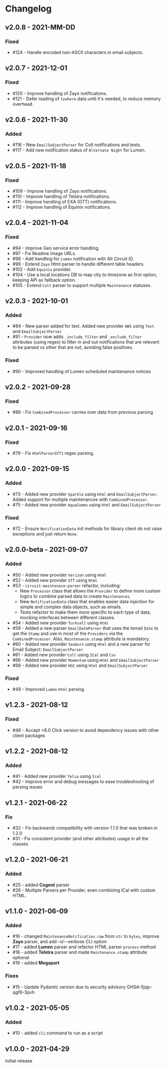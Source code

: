 # Changelog

## v2.0.8 - 2021-MM-DD

### Fixed

- #124 - Handle encoded non-ASCII characters in email subjects.

## v2.0.7 - 2021-12-01

### Fixed

- #120 - Improve handling of Zayo notifications.
- #121 - Defer loading of `tzwhere` data until it's needed, to reduce memory overhead.

## v2.0.6 - 2021-11-30

### Added

- #116 - New `EmailSubjectParser` for Colt notifications and tests.
- #117 - Add new notification status of `Alternate Night` for Lumen.

## v2.0.5 - 2021-11-18

### Fixed

- #109 - Improve handling of Zayo notifications.
- #110 - Improve handling of Telstra notifications.
- #111 - Improve handling of EXA (GTT) notifications.
- #112 - Improve handling of Equinix notifications.

## v2.0.4 - 2021-11-04

### Fixed

- #94 - Improve Geo service error handling.
- #97 - Fix Readme image URLs.
- #98 - Add handling for `Lumen` notification with Alt Circuit ID.
- #99 - Extend `Zayo` Html parser to handle different table headers.
- #102 - Add `Equinix` provider.
- #104 - Use a local locations DB to map city to timezone as first option, keeping API as fallback option.
- #105 - Extend `Colt` parser to support multiple `Maintenance` statuses.

## v2.0.3 - 2021-10-01

### Added

- #84 - New parser added for text. Added new provider `AWS` using `Text` and `EmailSubjectParser`
- #91 - `Provider` now adds `_include_filter` and `_exclude_filter` attributes (using regex) to filter in and out notifications that are relevant to be parsed vs other that are not, avoiding false positives.

### Fixed

- #90 - Improved handling of Lumen scheduled maintenance notices

## v2.0.2 - 2021-09-28

### Fixed

- #86 - Fix `CombinedProcessor` carries over data from previous parsing

## v2.0.1 - 2021-09-16

### Fixed

- #79 - Fix `HtmlParserGTT1` regex parsing.

## v2.0.0 - 2021-09-15

### Added

- #73 - Added new provider `Sparkle` using `Html` and `EmailSubjectParser`. Added support for multiple maintenances with `CombinedProcessor`.
- #75 - Added new provider `AquaComms` using `Html` and `EmailSubjectParser`

### Fixed

- #72 - Ensure `NotificationData` init methods for library client do not raise exceptions and just return `None`.

## v2.0.0-beta - 2021-09-07

### Added

- #50 - Added new provider `Verizon` using `Html`
- #52 - Added new provider `GTT` using `Html`
- #53 - `circuit-maintenace-parser` refactor, including:
  - New `Processor` class that allows the `Provider` to define more custom logics to combine parsed data to create
    `Maintenances`
  - New `NotificationData` class that enables easier data injection for simple and complex data objects, such as
    emails.
  - Tests refactor to make them more specific to each type of data, mocking interfaces between different classes.
- #54 - Added new provider `Turkcell` using `Html`
- #59 - Added a new parser `EmailDateParser` that uses the temail `Date` to get the `Stamp` and use in most of the `Providers` via the `CombinedProcessor`. Also, `Maintenance.stamp` attribute is mandatory.
- #60 - Added new provider `Seaborn` using `Html` and a new parser for Email Subject: `EmailSubjectParser`
- #61 - Added new provider `Colt` using `ICal` and `Csv`
- #66 - Added new provider `Momentum` using `Html` and `EmailSubjectParser`
- #68 - Added new provider `HGC` using `Html` and `EmailSubjectParser`

### Fixed

- #49 - Improved `Lumen` `Html` parsing.

## v1.2.3 - 2021-08-12

### Fixed

- #46 - Accept <8.0 Click version to avoid dependency issues with other client packages

## v1.2.2 - 2021-08-12

### Added

- #41 - Added new provider `Telia` using `Ical`
- #42 - Improve error and debug messages to ease troubleshooting of parsing issues

## v1.2.1 - 2021-06-22

### Fix

- #32 - Fix backwards compatibility with version 1.1.0 that was broken in 1.2.0
- #31 - Fix consistent provider (and other attributes) usage in all the classes

## v1.2.0 - 2021-06-21

### Added

- #25 - added **Cogent** parser
- #26 - Multiple Parsers per Provider, even combining ICal with custom HTML.

## v1.1.0 - 2021-06-09

### Added

- #16 - changed `MaintenanceNotification.raw` from `str` to `bytes`, improve **Zayo** parser, and add -v/--verbose CLI option
- #17 - added **Lumen** parser and refactor HTML parser `process` method
- #18 - added **Telstra** parser and made `Maintenance.stamp` attribute optional
- #19 - added **Megaport**

### Fixes

- #15 - Update Pydantic version due to security advisory GHSA-5jqp-qgf6-3pvh

## v1.0.2 - 2021-05-05

### Added

- #10 - added `cli` command to run as a script

## v1.0.0 - 2021-04-29

Initial release
